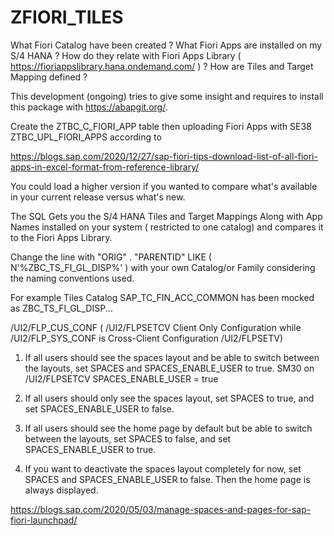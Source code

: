 # ZFIORI_TILES

What Fiori Catalog have been created ? 
What Fiori Apps are installed on my S/4 HANA ? 
How do they relate with Fiori Apps Library ( https://fioriappslibrary.hana.ondemand.com/ ) ?
How are Tiles and Target Mapping defined ?

This development (ongoing) tries to give some insight and requires to install this package with https://abapgit.org/.

Create the ZTBC_C_FIORI_APP table then uploading Fiori Apps with SE38 ZTBC_UPL_FIORI_APPS  according to

https://blogs.sap.com/2020/12/27/sap-fiori-tips-download-list-of-all-fiori-apps-in-excel-format-from-reference-library/

You could load a higher version if you wanted to compare what's available in your current release versus what's new.

The SQL Gets you the S/4 HANA Tiles and Target Mappings Along with App Names installed on your system ( restricted to one catalog) 
and compares it to the Fiori Apps Library.

Change the line with "ORIG" . "PARENTID" LIKE ( N'%ZBC_TS_FI_GL_DISP%' ) with your own Catalog/or Family considering the naming conventions used.

For example Tiles Catalog SAP_TC_FIN_ACC_COMMON has been mocked as ZBC_TS_FI_GL_DISP...

/UI2/FLP_CUS_CONF ( /UI2/FLPSETCV Client Only Configuration while /UI2/FLP_SYS_CONF is Cross-Client Configuration /UI2/FLPSETV)

1. If all users should see the spaces layout and be able to switch between the layouts, 
set SPACES and SPACES_ENABLE_USER to true.
SM30 on /UI2/FLPSETCV SPACES_ENABLE_USER = true
2. If all users should only see the spaces layout, set SPACES to true, and set SPACES_ENABLE_USER to false.

3. If all users should see the home page by default but be able to switch between the layouts, set SPACES to false, and set SPACES_ENABLE_USER to true.

4. If you want to deactivate the spaces layout completely for now, set SPACES and SPACES_ENABLE_USER to false. Then the home page is always displayed.

https://blogs.sap.com/2020/05/03/manage-spaces-and-pages-for-sap-fiori-launchpad/
